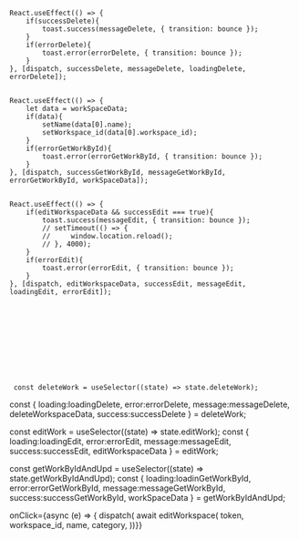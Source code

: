     React.useEffect(() => {
        if(successDelete){
            toast.success(messageDelete, { transition: bounce });  
        }
        if(errorDelete){
            toast.error(errorDelete, { transition: bounce });
        }
    }, [dispatch, successDelete, messageDelete, loadingDelete, errorDelete]);

            
    React.useEffect(() => {
        let data = workSpaceData;
        if(data){
            setName(data[0].name);
            setWorkspace_id(data[0].workspace_id);
        }
        if(errorGetWorkById){
            toast.error(errorGetWorkById, { transition: bounce });
        }
    }, [dispatch, successGetWorkById, messageGetWorkById, errorGetWorkById, workSpaceData]);
    

    React.useEffect(() => {
        if(editWorkspaceData && successEdit === true){
            toast.success(messageEdit, { transition: bounce });
            // setTimeout(() => {
            //     window.location.reload();
            // }, 4000);
        }
        if(errorEdit){
            toast.error(errorEdit, { transition: bounce });
        }
    }, [dispatch, editWorkspaceData, successEdit, messageEdit, loadingEdit, errorEdit]);











     const deleteWork = useSelector((state) => state.deleteWork);
  const { loading:loadingDelete, error:errorDelete, message:messageDelete, deleteWorkspaceData, success:successDelete } = deleteWork;

  const editWork = useSelector((state) => state.editWork);
  const { loading:loadingEdit, error:errorEdit, message:messageEdit, success:successEdit, editWorkspaceData } = editWork;

  const getWorkByIdAndUpd = useSelector((state) => state.getWorkByIdAndUpd);
  const { loading:loadinGetWorkById, error:errorGetWorkById, message:messageGetWorkById, success:successGetWorkById, workSpaceData  } = getWorkByIdAndUpd;








   onClick={async (e) => {
                                    dispatch(
                                      await editWorkspace(
                                        token,
                                        workspace_id,
                                        name,
                                        category,
                                      ))}}
